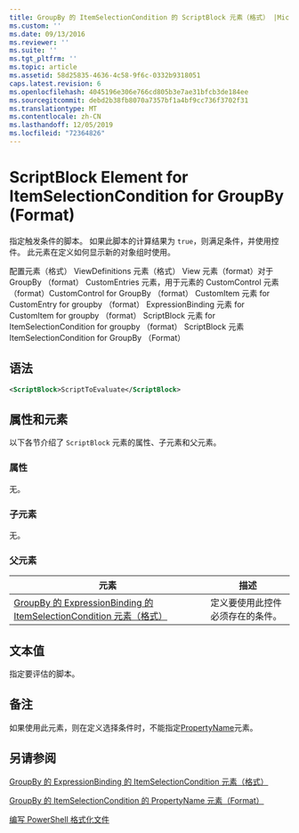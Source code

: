 ```yaml
---
title: GroupBy 的 ItemSelectionCondition 的 ScriptBlock 元素（格式） |Microsoft Docs
ms.custom: ''
ms.date: 09/13/2016
ms.reviewer: ''
ms.suite: ''
ms.tgt_pltfrm: ''
ms.topic: article
ms.assetid: 58d25835-4636-4c58-9f6c-0332b9318051
caps.latest.revision: 6
ms.openlocfilehash: 4045196e306e766cd805b3e7ae31bfcb3de184ee
ms.sourcegitcommit: debd2b38fb8070a7357bf1a4bf9cc736f3702f31
ms.translationtype: MT
ms.contentlocale: zh-CN
ms.lasthandoff: 12/05/2019
ms.locfileid: "72364826"
---
```

# <a name="scriptblock-element-for-itemselectioncondition-for-groupby-format"></a>ScriptBlock Element for ItemSelectionCondition for GroupBy (Format)

指定触发条件的脚本。 如果此脚本的计算结果为 `true`，则满足条件，并使用控件。 此元素在定义如何显示新的对象组时使用。

配置元素（格式） ViewDefinitions 元素（格式） View 元素（format）对于 GroupBy （format） CustomEntries 元素，用于元素的 CustomControl 元素（format）CustomControl for GroupBy （format） CustomItem 元素 for CustomEntry for groupby （format） ExpressionBinding 元素 for CustomItem for groupby （format） ScriptBlock 元素 for ItemSelectionCondition for groupby （format） ScriptBlock 元素ItemSelectionCondition for GroupBy （Format）

## <a name="syntax"></a>语法

```xml
<ScriptBlock>ScriptToEvaluate</ScriptBlock>
```

## <a name="attributes-and-elements"></a>属性和元素

以下各节介绍了 `ScriptBlock` 元素的属性、子元素和父元素。

### <a name="attributes"></a>属性

无。

### <a name="child-elements"></a>子元素

无。

### <a name="parent-elements"></a>父元素

|元素|描述|
|-------------|-----------------|
|[GroupBy 的 ExpressionBinding 的 ItemSelectionCondition 元素（格式）](./itemselectioncondition-element-for-expressionbinding-for-groupby-format.md)|定义要使用此控件必须存在的条件。|

## <a name="text-value"></a>文本值

指定要评估的脚本。

## <a name="remarks"></a>备注

如果使用此元素，则在定义选择条件时，不能指定[PropertyName](./propertyname-element-for-itemselectioncondition-for-groupby-format.md)元素。

## <a name="see-also"></a>另请参阅

[GroupBy 的 ExpressionBinding 的 ItemSelectionCondition 元素（格式）](./itemselectioncondition-element-for-expressionbinding-for-groupby-format.md)

[GroupBy 的 ItemSelectionCondition 的 PropertyName 元素（Format）](./propertyname-element-for-itemselectioncondition-for-groupby-format.md)

[编写 PowerShell 格式化文件](./writing-a-powershell-formatting-file.md)
